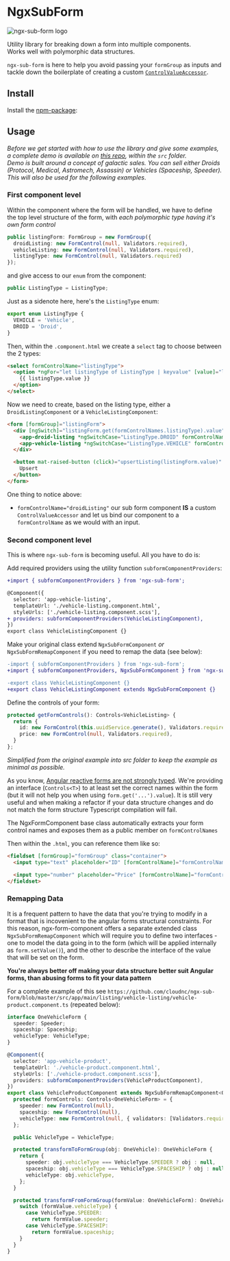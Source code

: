 # NgxSubForm

![ngx-sub-form logo](https://user-images.githubusercontent.com/4950209/53812385-45f48900-3f53-11e9-8687-b57cd335f26e.png)

Utility library for breaking down a form into multiple components.  
Works well with polymorphic data structures.

`ngx-sub-form` is here to help you avoid passing your `formGroup` as inputs and tackle down the boilerplate of creating a custom [`ControlValueAccessor`](https://angular.io/api/forms/ControlValueAccessor).

## Install

Install the [npm-package](https://www.npmjs.com/package/ngx-sub-form):

## Usage

_Before we get started with how to use the library and give some examples, a complete demo is available on [this repo](https://github.com/cloudnc/ngx-sub-form), within the `src` folder.  
Demo is built around a concept of galactic sales. You can sell either Droids (Protocol, Medical, Astromech, Assassin) or Vehicles (Spaceship, Speeder). This will also be used for the following examples_.

### First component level

Within the component where the form will be handled, we have to define the top level structure of the form, with _each
polymorphic type having it's own form control_

```ts
public listingForm: FormGroup = new FormGroup({
  droidListing: new FormControl(null, Validators.required),
  vehicleListing: new FormControl(null, Validators.required),
  listingType: new FormControl(null, Validators.required)
});
```

and give access to our `enum` from the component:

```ts
public ListingType = ListingType;
```

Just as a sidenote here, here's the `ListingType` enum:

```ts
export enum ListingType {
  VEHICLE = 'Vehicle',
  DROID = 'Droid',
}
```

Then, within the `.component.html` we create a `select` tag to choose between the 2 types:

```html
<select formControlName="listingType">
  <option *ngFor="let listingType of ListingType | keyvalue" [value]="listingType.value">
    {{ listingType.value }}
  </option>
</select>
```

Now we need to create, based on the listing type, either a `DroidListingComponent` or a `VehicleListingComponent`:

```html
<form [formGroup]="listingForm">
  <div [ngSwitch]="listingForm.get(formControlNames.listingType).value">
    <app-droid-listing *ngSwitchCase="ListingType.DROID" formControlName="droidListing"></app-droid-listing>
    <app-vehicle-listing *ngSwitchCase="ListingType.VEHICLE" formControlName="vehicleListing"></app-vehicle-listing>
  </div>

  <button mat-raised-button (click)="upsertListing(listingForm.value)" [disabled]="listingForm.invalid">
    Upsert
  </button>
</form>
```

One thing to notice above:

- `formControlName="droidListing"` our sub form component **IS** a custom `ControlValueAccessor` and let us bind our component to a `formControlName` as we would with an input.

### Second component level

This is where `ngx-sub-form` is becoming useful. All you have to do is:

Add required providers using the utility function `subformComponentProviders`:

```diff
+import { subformComponentProviders } from 'ngx-sub-form';

@Component({
  selector: 'app-vehicle-listing',
  templateUrl: './vehicle-listing.component.html',
  styleUrls: ['./vehicle-listing.component.scss'],
+ providers: subformComponentProviders(VehicleListingComponent),
})
export class VehicleListingComponent {}
```

Make your original class extend `NgxSubFormComponent` _or_ `NgxSubFormRemapComponent` if you need to remap the data (see below):

```diff
-import { subformComponentProviders } from 'ngx-sub-form';
+import { subformComponentProviders, NgxSubFormComponent } from 'ngx-sub-form';

-export class VehicleListingComponent {}
+export class VehicleListingComponent extends NgxSubFormComponent {}
```

Define the controls of your form:

```ts
protected getFormControls(): Controls<VehicleListing> {
  return {
    id: new FormControl(this.uuidService.generate(), Validators.required),
    price: new FormControl(null, Validators.required),
  }
};
```

_Simplified from the original example into src folder to keep the example as minimal as possible._

As you know, [Angular reactive forms are not strongly typed](https://github.com/angular/angular/issues/13721). We're providing an interface (`Controls<T>`) to at least set the correct names within the form (but it will not help you when using `form.get('...').value`). It is still very useful and when making a refactor if your data structure changes and do not match the form structure Typescript compilation will fail.

The NgxFormComponent base class automatically extracts your form control names and exposes them as a public member on `formControlNames`

Then within the `.html`, you can reference them like so:

```html
<fieldset [formGroup]="formGroup" class="container">
  <input type="text" placeholder="ID" [formControlName]="formControlNames.id" />

  <input type="number" placeholder="Price" [formControlName]="formControlNames.price" />
</fieldset>
```

### Remapping Data

It is a frequent pattern to have the data that you're trying to modify in a format that is incovenient to the angular
forms structural constraints. For this reason, ngx-form-component offers a separate extended class `NgxSubFormRemapComponent`
which will require you to define two interfaces - one to model the data going in to the form (which will be applied
internally as `form.setValue()`), and the other to describe the interface of the value that will be set on the form.

**You're always better off making your data structure better suit Angular forms, than abusing forms to fit your data pattern**

For a complete example of this see `https://github.com/cloudnc/ngx-sub-form/blob/master/src/app/main/listing/vehicle-listing/vehicle-product.component.ts` (repeated below):

```ts
interface OneVehicleForm {
  speeder: Speeder;
  spaceship: Spaceship;
  vehicleType: VehicleType;
}

@Component({
  selector: 'app-vehicle-product',
  templateUrl: './vehicle-product.component.html',
  styleUrls: ['./vehicle-product.component.scss'],
  providers: subformComponentProviders(VehicleProductComponent),
})
export class VehicleProductComponent extends NgxSubFormRemapComponent<OneVehicle, OneVehicleForm> {
  protected formControls: Controls<OneVehicleForm> = {
    speeder: new FormControl(null),
    spaceship: new FormControl(null),
    vehicleType: new FormControl(null, { validators: [Validators.required] }),
  };

  public VehicleType = VehicleType;

  protected transformToFormGroup(obj: OneVehicle): OneVehicleForm {
    return {
      speeder: obj.vehicleType === VehicleType.SPEEDER ? obj : null,
      spaceship: obj.vehicleType === VehicleType.SPACESHIP ? obj : null,
      vehicleType: obj.vehicleType,
    };
  }

  protected transformFromFormGroup(formValue: OneVehicleForm): OneVehicle {
    switch (formValue.vehicleType) {
      case VehicleType.SPEEDER:
        return formValue.speeder;
      case VehicleType.SPACESHIP:
        return formValue.spaceship;
    }
  }
}
```
